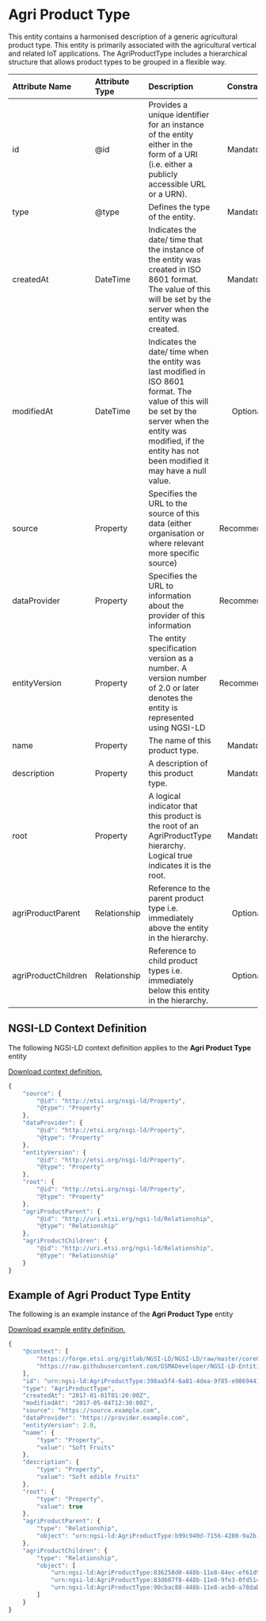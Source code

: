 # Agri Product Type
This entity contains a harmonised description of a generic agricultural product type. This entity is primarily associated with the agricultural vertical and related IoT applications. The AgriProductType includes a hierarchical structure that allows product types to be grouped in a flexible way.

| Attribute Name | Attribute Type | Description | Constraint |
|:--- |:--- |:--- |:---:|
| id | @id | Provides a unique identifier for an instance of the entity either in the form of a URI (i.e. either a publicly accessible URL or a URN). | Mandatory |
| type | @type | Defines the type of the entity. | Mandatory |
| createdAt | DateTime | Indicates the date/ time that the instance of the entity was created in ISO 8601 format. The value of this will be set by the server when the entity was created. | Mandatory |
| modifiedAt | DateTime | Indicates the date/ time when the entity was last modified in ISO 8601 format. The value of this will be set by the server when the entity was modified, if the entity has not been modified it may have a null value. | Optional |
| source | Property | Specifies the URL to the source of this data (either organisation or where relevant more specific source) | Recommended |
| dataProvider | Property | Specifies the URL to information about the provider of this information | Recommended |
| entityVersion | Property | The entity specification version as a number. A version number of 2.0 or later denotes the entity is represented using NGSI-LD | Recommended |
| name | Property | The name of this product type. | Mandatory |
| description | Property | A description of this product type. | Mandatory |
| root | Property | A logical indicator that this product is the root of an AgriProductType hierarchy. Logical true indicates it is the root. | Mandatory |
| agriProductParent | Relationship | Reference to the parent product type i.e. immediately above the entity in the hierarchy. | Optional |
| agriProductChildren | Relationship | Reference to child product types i.e. immediately below this entity in the hierarchy. | Optional |

## NGSI-LD Context Definition
The following NGSI-LD context definition applies to the **Agri Product Type** entity

[Download context definition.](../examples/Agri-Product-Type-context.jsonld)

```JavaScript
{
    "source": {
        "@id": "http://etsi.org/nsgi-ld/Property",
        "@type": "Property"
    },
    "dataProvider": {
        "@id": "http://etsi.org/nsgi-ld/Property",
        "@type": "Property"
    },
    "entityVersion": {
        "@id": "http://etsi.org/nsgi-ld/Property",
        "@type": "Property"
    },
    "root": {
        "@id": "http://etsi.org/nsgi-ld/Property",
        "@type": "Property"
    },
    "agriProductParent": {
        "@id": "http://uri.etsi.org/ngsi-ld/Relationship",
        "@type": "Relationship"
    },
    "agriProductChildren": {
        "@id": "http://uri.etsi.org/ngsi-ld/Relationship",
        "@type": "Relationship"
    }
}
```
## Example of Agri Product Type Entity
The following is an example instance of the **Agri Product Type** entity

[Download example entity definition.](../examples/Agri-Product-Type.jsonld)

```JavaScript
{
    "@context": [
        "https://forge.etsi.org/gitlab/NGSI-LD/NGSI-LD/raw/master/coreContext/ngsi-ld-core-context.json",
        "https://raw.githubusercontent.com/GSMADeveloper/NGSI-LD-Entities/master/examples/Agri-Product-Type-context.jsonld"
    ],
    "id": "urn:ngsi-ld:AgriProductType:398aa5f4-6a81-4dea-9f85-e9869441a257",
    "type": "AgriProductType",
    "createdAt": "2017-01-01T01:20:00Z",
    "modifiedAt": "2017-05-04T12:30:00Z",
    "source": "https://source.example.com",
    "dataProvider": "https://provider.example.com",
    "entityVersion": 2.0,
    "name": {
        "type": "Property",
        "value": "Soft Fruits"
    },
    "description": {
        "type": "Property",
        "value": "Soft edible fruits"
    },
    "root": {
        "type": "Property",
        "value": true
    },
    "agriProductParent": {
        "type": "Relationship",
        "object": "urn:ngsi-ld:AgriProductType:b99c940d-7156-4280-9a2b-4a9e533cd20e"
    },
    "agriProductChildren": {
        "type": "Relationship",
        "object": [
            "urn:ngsi-ld:AgriProductType:836258d0-448b-11e8-84ec-ef61d9425fe8",
            "urn:ngsi-ld:AgriProductType:83d607f8-448b-11e8-9fe3-0fd5140ae8db",
            "urn:ngsi-ld:AgriProductType:90cbac88-448b-11e8-acb0-a78dab9d0555"
        ]
    }
}
```
